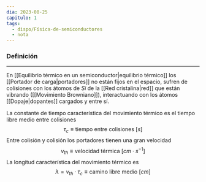 ```yaml
---
dia: 2023-08-25
capitulo: 1
tags:
  - dispo/Física-de-semiconductores
  - nota
---
```

### Definición
---
En [[Equilibrio térmico en un semiconductor|equilibrio térmico]] los [[Portador de carga|portadores]] no están fijos en el espacio, sufren de colisiones con los átomos de $Si$ de la [[Red cristalina|red]] que están vibrando ([[Movimiento Browniano]]), interactuando con los átomos [[Dopaje|dopantes]] cargados y entre sí.

La constante de tiempo característica del movimiento térmico es el tiempo libre medio entre colisiones $$ \tau_c \equiv \text{tiempo entre colisiones} ~ [s] $$
Entre colisión y colisión los portadores tienen una gran velocidad $$ v_{th} \equiv \text{velocidad térmica} ~ \left[cm \cdot s^{-1} \right] $$
La longitud característica del movimiento térmico es $$ \lambda = v_{th} \cdot \tau_c \equiv \text{camino libre medio} ~ [cm] $$